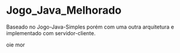 # Jogo_Java_Melhorado
Baseado no Jogo-Java-Simples porém com uma outra arquitetura e implementado com servidor-cliente.

oie mor